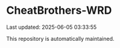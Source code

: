 # CheatBrothers-WRD

Last updated: 2025-06-05 03:33:55

This repository is automatically maintained.
